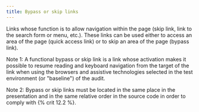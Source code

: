```yaml
---
title: Bypass or skip links
---
```


Links whose function is to allow navigation within the page (skip link, link to the search form or menu, etc.). These links can be used either to access an area of the page (quick access link) or to skip an area of the page (bypass link).

Note 1: A functional bypass or skip link is a link whose activation makes it possible to resume reading and keyboard navigation from the target of the link when using the browsers and assistive technologies selected in the test environment (or "baseline") of the audit.

Note 2: Bypass or skip links must be located in the same place in the presentation and in the same relative order in the source code in order to comply with {% crit 12.2 %}.
